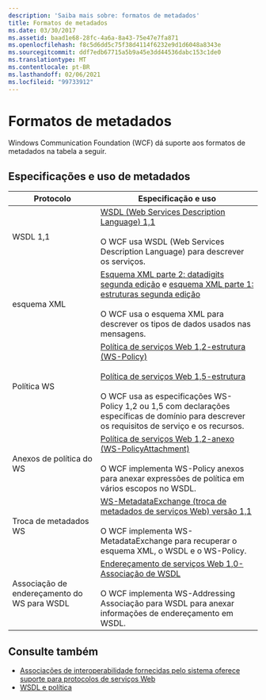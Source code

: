 ```yaml
---
description: 'Saiba mais sobre: formatos de metadados'
title: Formatos de metadados
ms.date: 03/30/2017
ms.assetid: baad1e68-28fc-4a6a-8a43-75e47e7fa871
ms.openlocfilehash: f8c5d6dd5c75f38d4114f6232e9d1d6048a8343e
ms.sourcegitcommit: ddf7edb67715a5b9a45e3dd44536dabc153c1de0
ms.translationtype: MT
ms.contentlocale: pt-BR
ms.lasthandoff: 02/06/2021
ms.locfileid: "99733912"
---
```

# <a name="metadata-formats"></a>Formatos de metadados

Windows Communication Foundation (WCF) dá suporte aos formatos de metadados na tabela a seguir.  
  
## <a name="metadata-specifications-and-usage"></a>Especificações e uso de metadados  
  
|Protocolo|Especificação e uso|  
|--------------|-----------------------------|  
|WSDL 1,1|[WSDL (Web Services Description Language) 1,1](https://www.w3.org/TR/wsdl/)<br /><br /> O WCF usa WSDL (Web Services Description Language) para descrever os serviços.|  
|esquema XML|[Esquema XML parte 2: datadigits segunda edição](https://www.w3.org/TR/2004/REC-xmlschema-2-20041028/) e [esquema XML parte 1: estruturas segunda edição](https://www.w3.org/TR/2004/REC-xmlschema-1-20041028/)<br /><br /> O WCF usa o esquema XML para descrever os tipos de dados usados nas mensagens.|  
|Política WS|[Política de serviços Web 1,2-estrutura (WS-Policy)](https://www.w3.org/Submission/WS-Policy/)<br /><br /> [Política de serviços Web 1,5-estrutura](https://www.w3.org/TR/ws-policy/)<br /><br /> O WCF usa as especificações WS-Policy 1,2 ou 1,5 com declarações específicas de domínio para descrever os requisitos de serviço e os recursos.|  
|Anexos de política do WS|[Política de serviços Web 1,2-anexo (WS-PolicyAttachment)](https://www.w3.org/Submission/WS-PolicyAttachment/)<br /><br /> O WCF implementa WS-Policy anexos para anexar expressões de política em vários escopos no WSDL.|  
|Troca de metadados WS|[WS-MetadataExchange (troca de metadados de serviços Web) versão 1,1](http://specs.xmlsoap.org/ws/2004/09/mex/WS-MetadataExchange.pdf)<br /><br /> O WCF implementa WS-MetadataExchange para recuperar o esquema XML, o WSDL e o WS-Policy.|  
|Associação de endereçamento do WS para WSDL|[Endereçamento de serviços Web 1,0-Associação de WSDL](https://www.w3.org/TR/ws-addr-wsdl/)<br /><br /> O WCF implementa WS-Addressing Associação para WSDL para anexar informações de endereçamento em WSDL.|  
  
## <a name="see-also"></a>Consulte também

- [Associações de interoperabilidade fornecidas pelo sistema oferece suporte para protocolos de serviços Web](web-services-protocols-supported-by-system-provided-interoperability-bindings.md)
- [WSDL e política](wsdl-and-policy.md)
